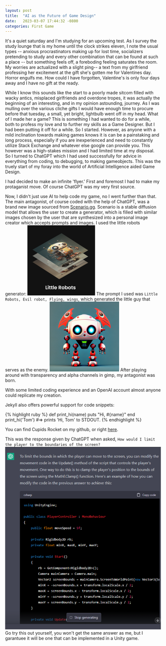 ```yaml
---
layout: post
title:  "AI as the Future of Game Design"
date:   2023-03-07 17:44:32 -0800
categories: First Game
---
```

It's a quiet saturday and I'm studying for an upcoming test. As I survey the study lounge that is my home until the clock strikes eleven, I note the usual types -- anxious procrastinators making up for lost time, socializers pretending to study and every other combination that can be found at such a place -- but something feels off, a foreboding feeling saturates the room. My worries are actualized with a slight ping-- a text from my girlfriend professing her excitement at the gift she's gotten me for Valentines day. Horror engulfs me. How could I have forgotten, Valentine's is only four days away and I have no gift at the ready. 

While I know this sounds like the start to a poorly made sitcom filled with wacky antics, misplaced girlfriends and overdone tropes, it was actually the beginning of an interesting, and in my opinion astounding, journey. As I was mulling over the various cliche gifts I would have enough time to procure before that tuesday, a small, yet bright, lightbulb went off in my head. What of I made her a game? This is something I had wanted to do for a while, both to profess my love and to further my skills as a Game Designer. But I had been putting it off for a while. So I started. However, as anyone with a mild inclination towards making games knows it is can be a painstaking and long process, especially if you are inexperienced and need to constantly utilize Stack Exchange and whatever else google can provide you. This however was a high-stakes mission and I had limited time at my disposal. So I turned to ChatGPT which I had used successfully for advice in everything from coding, to debugging, to making gameobjects. This was the truely start of my foray into the world of Artificial Intelligence aided Game Design.

I had decided to make an infinite 'flyer.' First and foremost I had to make my protaganist move. Of course ChatGPT was my very first source.

Now, I didn't just use AI to help code my game, no I went further than that. The main antagonist, of course coded with the help of ChatGPT, was a brand new image sourced from [Scenario.gg][Scenario.gg]. Scenario is a stable diffusion model that allows the user to create a generator, which is filled with similar images chosen by the user that are synthesized into a personal image creator which accepts prompts and images. I used the little robots generator: 
<img src="/assets/robotgen.png" height="226" width="219"> 
The prompt I used was `Little Robots, Evil robot, Flying, wings`, which generated the little guy that serves as the enemy. 
<img src="/assets/enemy.png" height="225" width="225"> 
After playing around with transparency and alpha channels in gimp, my antagonist was born.

With some limited coding experience and an OpenAI account almost anyone could replicate my creation.

Jekyll also offers powerful support for code snippets:

{% highlight ruby %}
def print_hi(name)
  puts "Hi, #{name}"
end
print_hi('Tom')
#=> prints 'Hi, Tom' to STDOUT. 
{% endhighlight %}


You can find Cupids Rocket on my github, or right [here][Cupid-Repo].


This was the response given by ChatGPT when asked, `How would I limit the player to the boundaries of the screen?` 
<img src="/assets/bounds1.png">
Go try this out yourself, you won't get the same answer as me, but I garantuee it will be one that can be implemented in a Unity game.




[Cupid-Repo]: https://github.com/Elijahtab/Cupids-Rocket
[Scenario.gg]: https://www.scenario.com/


